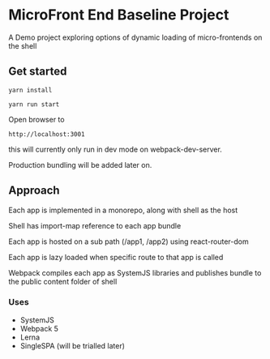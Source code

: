 # MicroFront End Baseline Project

A Demo project exploring options of dynamic loading of micro-frontends on the shell

## Get started
` yarn install `

` yarn run start `

Open browser to

`http://localhost:3001`

this will currently only run in dev mode on webpack-dev-server.

Production bundling will be added later on.


## Approach

Each app is implemented in a monorepo, along with shell as the host

Shell has import-map reference to each app bundle

Each app is hosted on a sub path (/app1, /app2) using react-router-dom

Each app is lazy loaded when specific route to that app is called

Webpack compiles each app as SystemJS libraries and publishes bundle to the public content folder of shell


### Uses

* SystemJS
* Webpack 5
* Lerna
* SingleSPA (will be trialled later)


